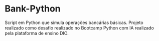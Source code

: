 # Bank-Python
Script em Python que simula operações bancárias básicas. Projeto realizado como desafio realizado no Bootcamp Python com IA realizado pela plataforma de ensino DIO.
